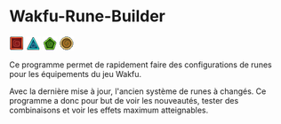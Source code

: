 # Wakfu-Rune-Builder

<img alt="Image" title="red-rune" src="/images/red_rune.png" />
<img alt="Image" title="blue-rune" src="/images/blue_rune.png" />
<img alt="Image" title="green-rune" src="/images/green_rune.png" />
<img alt="Image" title="white-rune" src="/images/white_rune.png" />

Ce programme permet de rapidement faire des configurations de runes pour les équipements du jeu Wakfu.

Avec la dernière mise à jour, l'ancien système de runes à changés.
Ce programme a donc pour but de voir les nouveautés, tester des combinaisons et voir les effets maximum atteignables.